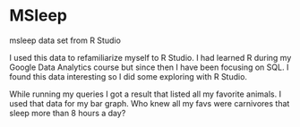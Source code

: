# MSleep
msleep data set from R Studio

I used this data to refamiliarize myself to R Studio.  I had learned R during my Google Data Analytics course but since then I have been focusing on SQL. 
I found this data interesting so I did some exploring with R Studio. 

While running my queries I got a result that listed all my favorite animals.  I used that data for my bar graph.   Who knew all my favs were carnivores that sleep more than 8 hours a day?
